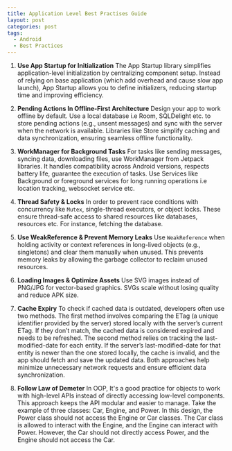 ```yaml
---
title: Application Level Best Practises Guide
layout: post
categories: post
tags:
  - Android
  - Best Practices
---
```


1. **Use App Startup for Initialization**
The App Startup library simplifies application-level initialization by centralizing component setup. Instead of relying on base application (which add overhead and cause slow app launch), App Startup allows you to define initializers, reducing startup time and improving efficiency.


2. **Pending Actions In Offline-First Architecture**
Design your app to work offline by default. Use a local database i.e Room, SQLDelight etc. to store pending actions (e.g., unsent messages) and sync with the server when the network is available. Libraries like Store simplify caching and data synchronization, ensuring seamless offline functionality.


3. **WorkManager for Background Tasks**
For tasks like sending messages, syncing data, downloading files, use WorkManager from Jetpack libraries. It handles compatibility across Android versions, respects battery life, guarantee the execution of tasks. Use Services like Background or foreground services for long running operations i.e location tracking, websocket service etc.


4. **Thread Safety & Locks**
In order to prevent race conditions with concurrency like `Mutex`, single-thread executors, or object locks. These ensure thread-safe access to shared resources like databases, resources etc. For instance, fetching the database.


5. **Use WeakReference & Prevent Memory Leaks**
Use `WeakReference` when holding activity or context references in long-lived objects (e.g., singletons) and clear them manually when unused. This prevents memory leaks by allowing the garbage collector to reclaim unused resources.


6. **Loading Images & Optimize Assets**
Use SVG images instead of PNG/JPG for vector-based graphics. SVGs scale without losing quality and reduce APK size.


7. **Cache Expiry**
To check if cached data is outdated, developers often use two methods. The first method involves comparing the ETag (a unique identifier provided by the server) stored locally with the server’s current ETag. If they don’t match, the cached data is considered expired and needs to be refreshed. The second method relies on tracking the last-modified-date for each entity. If the server’s last-modified-date for that entity is newer than the one stored locally, the cache is invalid, and the app should fetch and save the updated data. Both approaches help minimize unnecessary network requests and ensure efficient data synchronization.


8. **Follow Law of Demeter**
In OOP, It's a good practice for objects to work with high-level APIs instead of directly accessing low-level components. This approach keeps the API modular and easier to manage. Take the example of three classes: Car, Engine, and Power. In this design, the Power class should not access the Engine or Car classes. The Car class is allowed to interact with the Engine, and the Engine can interact with Power. However, the Car should not directly access Power, and the Engine should not access the Car.



